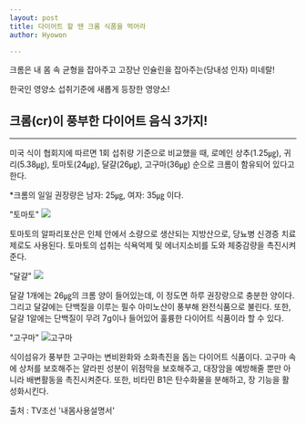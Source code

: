 ```yaml
---
layout: post
title: 다이어트 할 땐 크롬 식품을 먹어라
author: Hyowon

---
```


크롬은 내 몸 속 균형을 잡아주고 고장난 인슐린을 잡아주는(당내성 인자) 미네랄! 

한국인 영양소 섭취기준에 새롭게 등장한 영양소!

## 크롬(cr)이 풍부한 다이어트 음식 3가지! 
-----

미국 식이 협회지에 따르면 1회 섭취량 기준으로 비교했을 때, 로메인 상추(1.25㎍), 귀리(5.38㎍), 토마토(24㎍), 달걀(26㎍), 고구마(36㎍) 순으로 크롬이 함유되어 있다고 한다.

*크롬의 일일 권장량은 남자: 25㎍, 여자: 35㎍ 이다.

"토마토"
![](https://vignette.wikia.nocookie.net/captainplums/images/a/a2/Tomato.jpg/revision/latest?cb=20150213181619)

토마토의 알파리포산은 인체 안에서 소량으로 생산되는 지방산으로, 당뇨병 신경증 치료제로도 사용된다.
토마토의 섭취는 식욕억제 및 에너지소비를 도와 체중감량을 촉진시켜준다.


"달걀"
![](https://dehayf5mhw1h7.cloudfront.net/wp-content/uploads/sites/533/2016/10/04100126/eggs.jpg)

달걀 1개에는 26㎍의 크롬 양이 들어있는데, 이 정도면 하루 권장량으로 충분한 양이다.
그리고 달걀에는 단백질을 이루는 필수 아미노산이 풍부해 완전식품으로 불린다.
또한, 달걀 1알에는 단백질이 무려 7g이나 들어있어 훌륭한 다이어트 식품이라 할 수 있다.


"고구마"
![고구마](https://www.thespruceeats.com/thmb/ucKWjx-83dGzhXqr0q27iOMV49s=/450x0/filters:no_upscale():max_bytes(150000):strip_icc()/sweetpotatoes_getty2400-56a4975c5f9b58b7d0d7b790.jpg)

식이섬유가 풍부한 고구마는 변비완화와 소화촉진을 돕는 다이어트 식품이다.
고구마 속에 상처를 보호해주는 얄라핀 성분이 위점막을 보호해주고,
대장암을 예방해줄 뿐만 아니라 배변활동을 촉진시켜준다.
또한, 비타민 B1은 탄수화물을 분해하고, 장 기능을 활성화시킨다.


출처 : TV조선 '내몸사용설명서'


